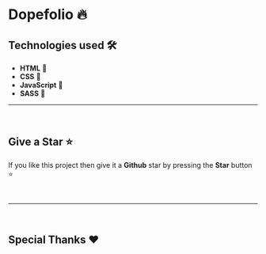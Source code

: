 # Dopefolio 🔥

## Technologies used 🛠️

- **HTML** 🚀
- **CSS** 🚀
- **JavaScript** 🚀
- **SASS** 🚀

---

<br/>


## Give a Star ⭐

If you like this project then give it a **Github** star by pressing the **Star** button ⭐

<br>

---

<br>

## Special Thanks ❤️

